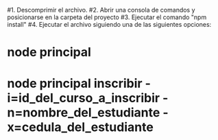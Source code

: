 #1. Descomprimir el archivo.
#2. Abrir una consola de comandos y posicionarse en la carpeta del proyecto
#3. Ejecutar el comando "npm install"
#4. Ejecutar el archivo siguiendo una de las siguientes opciones:
#  	node principal
#	node principal inscribir -i=id_del_curso_a_inscribir -n=nombre_del_estudiante -x=cedula_del_estudiante
